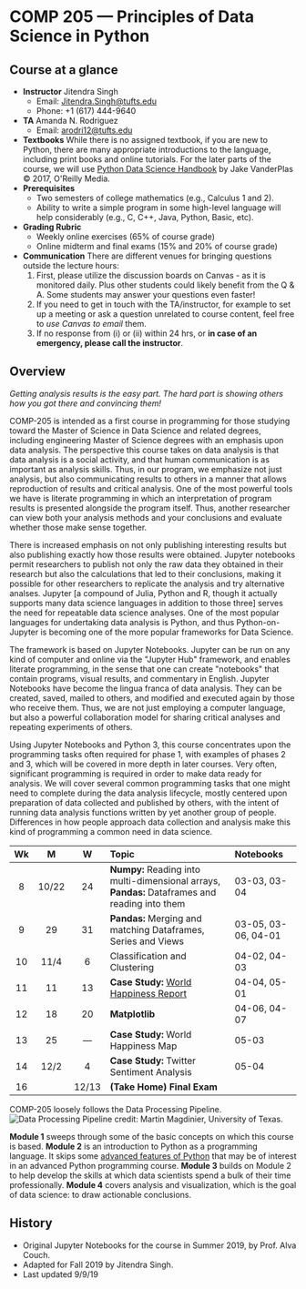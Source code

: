 # COMP 205 &mdash; Principles of Data Science in Python


## Course at a glance

* **Instructor** Jitendra Singh
    - Email: [Jitendra.Singh@tufts.edu](Jitendra.Singh@tufts.edu)
    - Phone: +1 (617) 444-9640
* **TA** Amanda N. Rodriguez
    - Email: [arodri12@tufts.edu](arodri12@tufts.edu)
* **Textbooks** While there is no assigned textbook, if you are new to Python, there are many appropriate introductions to the language, including print books and online tutorials. For the later parts of the course, we will use [Python Data Science Handbook](http://shop.oreilly.com/product/0636920034919.do) by Jake VanderPlas &copy; 2017, O'Reilly Media.
* **Prerequisites**
    - Two semesters of college mathematics (e.g., Calculus 1 and 2).
    - Ability to write a simple program in some high-level language will help considerably (e.g., C, C++, Java, Python, Basic, etc).
* **Grading Rubric**
    - Weekly online exercises (65% of course grade)
    - Online midterm and final exams (15% and 20% of course grade)
* **Communication** There are different venues for bringing questions outside the lecture hours:
    1. First, please utilize the discussion boards on Canvas - as it is monitored daily. Plus other students could likely benefit from the Q & A. Some students may answer your questions even faster! 
    2. If you need to get in touch with the TA/instructor, for example to set up a meeting or ask a question unrelated to course content, feel free to _use Canvas to email_ them.
    3. If no response from (i) or (ii) within 24 hrs, or **in case of an emergency, please call the instructor**.

## Overview

_Getting analysis results is the easy part. The hard part is showing others how you got there and convincing them!_

COMP-205 is intended as a first course in programming for those studying toward the Master of Science in Data Science and related degrees, including engineering Master of Science degrees with an emphasis upon data analysis.
The perspective this course takes on data analysis is that data analysis is a social activity, and that human communication is as important as analysis skills. Thus, in our program, we emphasize not just analysis, but also communicating results to others in a manner that allows reproduction of results and critical analysis. One of the most powerful tools we have is literate programming in which an interpretation of program results is presented alongside the program itself. Thus, another researcher can view both your analysis methods and your conclusions and evaluate whether those make sense together.

There is increased emphasis on not only publishing interesting results but also publishing exactly how those results were obtained. Jupyter notebooks permit researchers to publish not only the raw data they obtained in their research but also the calculations that led to their conclusions, making it possible for other researchers to replicate the analysis and try alternative analses. Jupyter [a compound of Julia, Python and R, though it actually supports many data science languages in addition to those three] serves the need for repeatable data science analyses. One of the most popular languages for undertaking data analysis is Python, and thus Python-on-Jupyter is becoming one of the more popular frameworks for Data Science.

The framework is based on Jupyter Notebooks. Jupyter can be run on any kind of computer and online via the "Jupyter Hub" framework, and enables literate programming, in the sense that one can create "notebooks" that contain programs, visual results, and commentary in English. Jupyter Notebooks have become the lingua franca of data analysis. They can be created, saved, mailed to others, and modified and executed again by those who receive them. Thus, we are not just employing a computer language, but also a powerful collaboration model for sharing critical analyses and repeating experiments of others.

Using Jupyter Notebooks and Python 3, this course concentrates upon the programming tasks often required for phase 1, with examples of phases 2 and 3, which will be covered in more depth in later courses. Very often, significant programming is required in order to make data ready for analysis. We will cover several common programming tasks that one might need to complete during the data analysis lifecycle, mostly centered upon preparation of data collected and published by others, with the intent of running data analysis functions written by yet another group of people. Differences in how people approach data collection and analysis make this kind of programming a common need in data science.

| Wk  |  M  |  W   | Topic  | Notebooks |
| :---: | :---: | :----: | :------ | :----- |
|  8  |  10/22  | 24  | **Numpy:** Reading into multi-dimensional arrays, **Pandas:** Dataframes and reading into them  | 03-03, 03-04 |
|  9  |  29  | 31  | **Pandas:** Merging and matching Dataframes, Series and Views| 03-05, 03-06, 04-01 |
|  10 |  11/4   | 6   | Classification and Clustering | 04-02, 04-03 |
|  11 |  11  | 13  | **Case Study:** [World Happiness Report](https://worldhappiness.report/ed/2019/)  | 04-04, 05-01 |
|  12 |  18  | 20  | **Matplotlib**  | 04-06, 04-07 |
|  13 |  25   | &mdash;  | **Case Study:** World Happiness Map | 05-03 |
|  14 |  12/2 | 4 |  **Case Study:** Twitter Sentiment Analysis | 05-04 |
|  16 |  | 12/13 | **(Take Home) Final Exam**  |



COMP-205 loosely follows the Data Processing Pipeline.
![Data Processing Pipeline](https://s3.amazonaws.com/libapps/accounts/95901/images/data_processing_pipeline.JPG)
credit: Martin Magdinier, University of Texas.

**Module 1** sweeps through some of the basic concepts on which this course is based. 
**Module 2** is an introduction to Python as a programming language. It skips some [advanced features of Python](https://scipy-lectures.org/advanced/advanced_python/index.html) that may be of interest in an advanced Python programming course.
**Module 3** builds on Module 2 to help develop the skills at which data scientists spend a bulk of their time professionally.
**Module 4** covers analysis and visualization, which is the goal of data science: to draw actionable conclusions.

## History
* Original Jupyter Notebooks for the course in Summer 2019, by Prof. Alva Couch.
* Adapted for Fall 2019 by Jitendra Singh.
* Last updated 9/9/19
